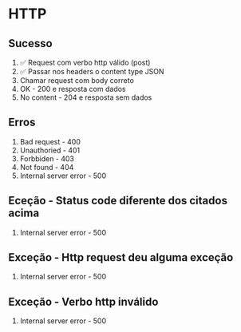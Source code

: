 # HTTP
 ## Sucesso
 1. ✅ Request com verbo http válido (post)
 2. ✅ Passar nos headers o content type JSON
 3. Chamar request com body correto
 4. OK - 200 e resposta com dados
 5. No content - 204 e resposta sem dados

 ## Erros
 1. Bad request - 400
 2. Unauthoried - 401
 3. Forbbiden - 403
 4. Not found - 404
 5. Internal server error - 500

 ## Eceção - Status code diferente dos citados acima
 1. Internal server error - 500

 ## Exceção - Http request deu alguma exceção
 1. Internal server error - 500
 
 ## Exceção - Verbo http inválido
 1. Internal server error - 500 